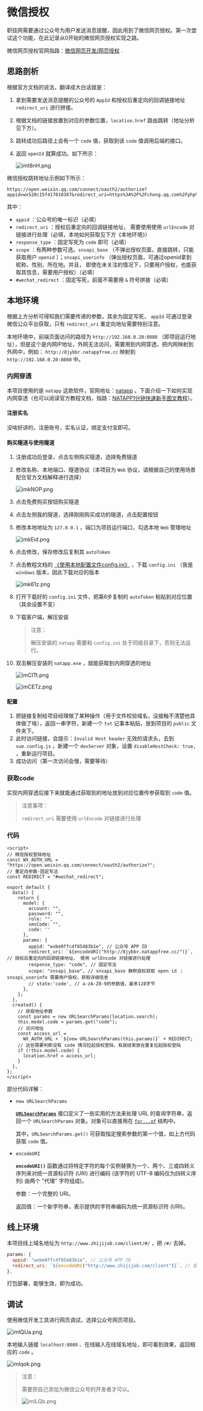 # 微信授权

职技网需要通过公众号为用户发送消息提醒，因此用到了微信网页授权。第一次尝试这个功能，在此记录从0开始的微信网页授权实现之路。

微信网页授权官网指路：[微信网页开发/网页授权](https://developers.weixin.qq.com/doc/offiaccount/OA_Web_Apps/Wechat_webpage_authorization.html) .

## 思路剖析

根据官方文档的说法，翻译成大白话就是：

1. 拿到需要发送消息提醒的公众号的 `AppId` 和授权后重定向的回调链接地址 `redirect_uri` 进行拼接。

2. 根据文档的链接放置到对应的参数位置，`location.href` 路由跳转（地址分析见下方）。

3. 跳转成功后路径上会有一个 `code` 值，获取到该 `code` 值调用后端的接口。

4. 返回 `openId` 就算成功。如下所示：

   ![imt8nH.png](https://i.imgloc.com/2023/04/10/imt8nH.png)

微信授权跳转地址示例如下所示：

```text
https://open.weixin.qq.com/connect/oauth2/authorize?appid=wx520c15f417810387&redirect_uri=https%3A%2F%2Fchong.qq.com%2Fphp%2Findex.php%3Fd%3D%26c%3DwxAdapter%26m%3DmobileDeal%26showwxpaytitle%3D1%26vb2ctag%3D4_2030_5_1194_60&response_type=code&scope=snsapi_base&state=123#wechat_redirect
```

其中：

- `appid` ：公众号的唯一标识（必填）
- `redirect_uri` ：授权后重定向的回调链接地址， 需要使用使用 `urlEncode` 对链接进行处理（必填，本地如何获取见下方《本地环境》）
- `response_type` ：固定写死为 `code` 即可（必填）
- `scope` ：有两种参数可选。`snsapi_base` （不弹出授权页面，直接跳转，只能获取用户 `openid` ）；`snsapi_userinfo` （弹出授权页面，可通过openid拿到昵称、性别、所在地。并且， 即使在未关注的情况下，只要用户授权，也能获取其信息，需要用户授权）（必填）
- `#wechat_redirect` ：固定写死，前面不需要用 `&` 符号拼接（必填）

## 本地环境

根据上方分析可得知我们需要传递的参数，其余为固定写死， `appId` 可通过登录微信公众平台获取，只有 `redirect_uri` 重定向地址需要特别注意。

本地环境中，前端页面访问的路径为 `http://192.168.0.20:8080` （即项目运行地址），但是这个是内网IP地址，外网无法访问，需要用到内网穿透，把内网映射到外网中，例如： `http://8jybbr.natappfree.cc` 映射到 `http://192.168.0.20:8080` 中。

### 内网穿透

本项目使用的是 `natapp` 这款软件，官网地址：[natapp](https://natapp.cn/) 。下面介绍一下如何实现内网穿透（也可以阅读官方教程文档，指路：[NATAPP1分钟快速新手图文教程](https://natapp.cn/article/natapp_newbie)）。

#### 注册实名

没啥好讲的，注册账号，实名认证，绑定支付宝即可。

#### 购买隧道与使用隧道

1. 注册成功后登录，点击左侧购买隧道，选择免费隧道

2. 修改名称、本地端口、隧道协议（本项目为 `Web` 协议，请根据自己的使用场景配合官方文档解释进行选择）

   ![imkNOP.png](https://i.imgloc.com/2023/04/10/imkNOP.png)

3. 点击免费购买按钮购买隧道

4. 点击左侧我的隧道，选择刚刚购买成功的隧道，点击配置按钮

5. 修改本地地址为 `127.0.0.1` ，端口为项目运行端口，勾选本地 `Web` 管理地址

   ![imkEid.png](https://i.imgloc.com/2023/04/10/imkEid.png)

6. 点击修改，保存修改后复制其 `autoToken` 

7. 点击教程文档的 [《使用本地配置文件config.ini》](https://natapp.cn/article/config_ini) ，下载 `config.ini` （我是 `windows` 版本，因此下载对应的版本

   ![imk61z.png](https://i.imgloc.com/2023/04/10/imk61z.png)

8. 打开下载好的 `config.ini` 文件，把第6步复制的 `autoToken` 粘贴到对应位置（其余设置不变）

9. 下载客户端，解压安装

   > 注意：
   >
   > 解压安装的 `natapp` 需要和 `config.ini` 处于同级目录下，否则无法运行。

10. 双击解压安装的 `natapp.exe` ，就能获取到内网穿透的地址

    ![imCITt.png](https://i.imgloc.com/2023/04/10/imCITt.png)
    
    ![imCETz.png](https://i.imgloc.com/2023/04/10/imCETz.png)

#### 配置

1. 把链接复制给项目经理做了某种操作（用于文件校验域名，没接触不清楚他具体做了啥），返回一串字符，新建一个 `txt` 记事本粘贴，放到项目的 `public` 文件夹下。
2. 此时访问链接，会提示：`Invalid Host header` 无效的请求头，去到 `vue.config.js` ，新建一个 `devServer` 对象，设置 `disableHostCheck: true,` ，重新运行项目。
3. 成功访问（第一次访问会慢，需要等待）

### 获取code

实现内网穿透后接下来就能通过获取到的地址放到对应位置传参获取到 `code` 值。

> 注意事项：
>
> `redirect_uri` 需要使用 `urlEncode` 对链接进行处理

### 代码

```vue
<script>
// 微信授权登陆地址
const WX_AUTH_URL = "https://open.weixin.qq.com/connect/oauth2/authorize?";
// 重定向参数-固定写法
const REDIRECT = "#wechat_redirect";

export default {
  data() {
    return {
      model: {
        account: "",
        password: "",
        role: "",
        smsCode: "",
        code: ''
      },
      params: {
        appid: "wxbe0ffc4f85483b1e", // 公众号 APP ID
        redirect_uri: `${encodeURI("http://8jybbr.natappfree.cc/")}`, // 授权后重定向的回调链接地址， 使用 urlEncode 对链接进行处理
        response_type: "code", // 固定写法
        scope: "snsapi_base", // snsapi_base 静默授权获取 open id ；snsapi_userinfo 需要用户授权，获取详细信息
        // state:'code', // a-zA-Z0-9的参数值，最多128字节
      },
    };
  },
  created() {
    // 获取地址参数
    const params = new URLSearchParams(location.search);
    this.model.code = params.get("code");
    // 访问地址
    const access_url =
      WX_AUTH_URL + `${new URLSearchParams(this.params)}` + REDIRECT;
    // 这些需要判断没有 code 情况拉起授权登陆，有就结束放在重复拉起授权登陆
    if (!this.model.code) {
      location.href = access_url;
    }
  },
};
</script>
```

部分代码详解：

- `new URLSearchParams` 

  [**`URLSearchParams`**](https://developer.mozilla.org/zh-CN/docs/Web/API/URLSearchParams) 接口定义了一些实用的方法来处理 URL 的查询字符串，返回一个 `URLSearchParams` 对象。对象可以直接用在 [`for...of`](https://developer.mozilla.org/zh-CN/docs/Web/JavaScript/Reference/Statements/for...of) 结构中。

  其中，`URLSearchParams.get()` 可获取指定搜索参数的第一个值，如上方代码获取 `code` 值。

- `encodeURI` 

  **`encodeURI()`** 函数通过将特定字符的每个实例替换为一个、两个、三或四转义序列来对统一资源标识符 (URI) 进行编码 (该字符的 UTF-8 编码仅为四转义序列) 由两个 "代理" 字符组成)。

  参数：一个完整的 URI。

  返回值：一个新字符串，表示提供的字符串编码为统一资源标识符 (URI)。

## 线上环境

本项目线上域名地址为 `http://www.zhijijob.com/client/#/` ，把 `/#/` 去掉。

```js
params: {
  appid: "wxbe0ffc4f85483b1e", // 公众号 APP ID
  redirect_uri: `${encodeURI("http://www.zhijijob.com/client")}`, // 授权后重定向的回调链接地址， 请使用 urlEncode 对链接进行处理
},
```

打包部署，能够生效，即为成功。

## 调试

使用微信开发工具进行网页调试，选择公众号网页项目。

![imlQUa.png](https://i.imgloc.com/2023/04/10/imlQUa.png)

本地输入链接 `localhost:8080` 、在线输入在线域名地址，即可看到效果，返回相应的 `code` 。

![imlqok.png](https://i.imgloc.com/2023/04/10/imlqok.png)

> 注意：
>
> 需要把自己添加为微信公众号的开发者才可以。
>
> ![imlLQb.png](https://i.imgloc.com/2023/04/10/imlLQb.png)